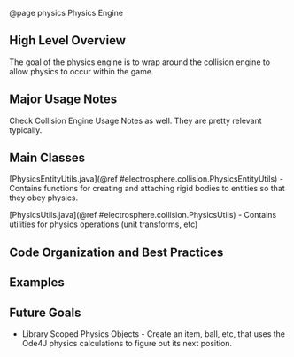 @page physics Physics Engine

## High Level Overview
The goal of the physics engine is to wrap around the collision engine to allow physics to occur within the game.




## Major Usage Notes
Check Collision Engine Usage Notes as well. They are pretty relevant typically.



## Main Classes
[PhysicsEntityUtils.java](@ref #electrosphere.collision.PhysicsEntityUtils) - Contains functions for creating and attaching rigid bodies to entities so that they obey physics.

[PhysicsUtils.java](@ref #electrosphere.collision.PhysicsUtils) - Contains utilities for physics operations (unit transforms, etc)



## Code Organization and Best Practices



## Examples








## Future Goals

 - Library Scoped Physics Objects - Create an item, ball, etc, that uses the Ode4J physics calculations to figure out its next position.